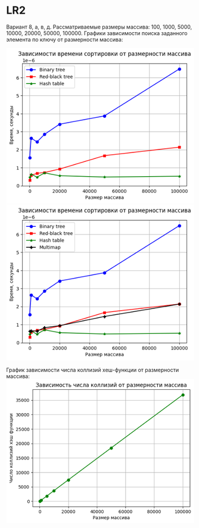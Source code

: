 # LR2

Вариант 8, а, в, д.
Рассматриваемые размеры массива: 100, 1000, 5000, 10000, 20000, 50000, 100000. Графики зависимости поиска заданного элемента по ключу от размерности массива:

![](https://github.com/Daniel1871/Programming-methods/blob/main/LR2/Pictures/1.png)
![](https://github.com/Daniel1871/Programming-methods/blob/main/LR2/Pictures/3.png)

График зависимости числа коллизий хеш-функции от размерности массива:
![](https://github.com/Daniel1871/Programming-methods/blob/main/LR2/Pictures/2.png)
